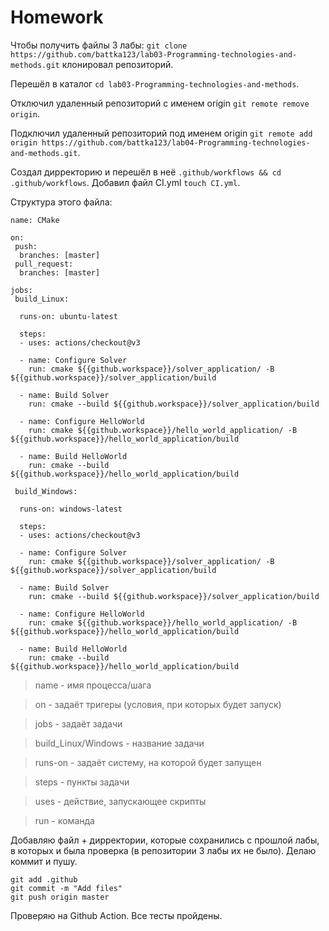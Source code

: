 # Homework

Чтобы получить файлы 3 лабы: `git clone https://github.com/battka123/lab03-Programming-technologies-and-methods.git` клонировал репозиторий.

Перешёл в каталог `cd lab03-Programming-technologies-and-methods`.

Отключил удаленный репозиторий с именем origin `git remote remove origin`.

Подключил удаленный репозиторий под именем origin `git remote add origin https://github.com/battka123/lab04-Programming-technologies-and-methods.git`.

Создал дирректорию и перешёл в неё `.github/workflows && cd .github/workflows`. Добавил файл CI.yml `touch CI.yml`. 

Структура этого файла:
```
name: CMake

on:
 push:
  branches: [master]
 pull_request:
  branches: [master]

jobs: 
 build_Linux:

  runs-on: ubuntu-latest

  steps:
  - uses: actions/checkout@v3

  - name: Configure Solver
    run: cmake ${{github.workspace}}/solver_application/ -B ${{github.workspace}}/solver_application/build

  - name: Build Solver
    run: cmake --build ${{github.workspace}}/solver_application/build

  - name: Configure HelloWorld
    run: cmake ${{github.workspace}}/hello_world_application/ -B ${{github.workspace}}/hello_world_application/build

  - name: Build HelloWorld
    run: cmake --build ${{github.workspace}}/hello_world_application/build

 build_Windows:

  runs-on: windows-latest

  steps:
  - uses: actions/checkout@v3

  - name: Configure Solver
    run: cmake ${{github.workspace}}/solver_application/ -B ${{github.workspace}}/solver_application/build

  - name: Build Solver
    run: cmake --build ${{github.workspace}}/solver_application/build

  - name: Configure HelloWorld
    run: cmake ${{github.workspace}}/hello_world_application/ -B ${{github.workspace}}/hello_world_application/build

  - name: Build HelloWorld
    run: cmake --build ${{github.workspace}}/hello_world_application/build
```
> name - имя процесса/шага

> on - задаёт тригеры (условия, при которых будет запуск)

> jobs - задаёт задачи

> build_Linux/Windows - название задачи

> runs-on - задаёт систему, на которой будет запущен

> steps - пункты задачи

> uses - действие, запускающее скрипты

> run - команда


Добавляю файл + дирректории, которые сохранились с прошлой лабы, в которых и была проверка (в репозитории 3 лабы их не было). Делаю коммит и пушу.
```
git add .github
git commit -m "Add files"
git push origin master
```

Проверяю на Github Action. Все тесты пройдены.
